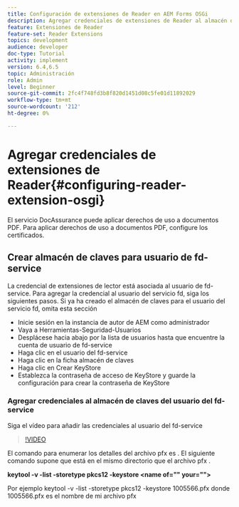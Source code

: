 ```yaml
---
title: Configuración de extensiones de Reader en AEM Forms OSGi
description: Agregar credenciales de extensiones de Reader al almacén de confianza en AEM Forms OSGi
feature: Extensiones de Reader
feature-set: Reader Extensions
topics: development
audience: developer
doc-type: Tutorial
activity: implement
version: 6.4,6.5
topic: Administración
role: Admin
level: Beginner
source-git-commit: 2fc4f748fd3b8f820d1451d08c5fe01d11892029
workflow-type: tm+mt
source-wordcount: '212'
ht-degree: 0%

---
```



# Agregar credenciales de extensiones de Reader{#configuring-reader-extension-osgi}

El servicio DocAssurance puede aplicar derechos de uso a documentos PDF. Para aplicar derechos de uso a documentos PDF, configure los certificados.

## Crear almacén de claves para usuario de fd-service

La credencial de extensiones de lector está asociada al usuario de fd-service. Para agregar la credencial al usuario del servicio fd, siga los siguientes pasos. Si ya ha creado el almacén de claves para el usuario del servicio fd, omita esta sección

* Inicie sesión en la instancia de autor de AEM como administrador
* Vaya a Herramientas-Seguridad-Usuarios
* Desplácese hacia abajo por la lista de usuarios hasta que encuentre la cuenta de usuario de fd-service
* Haga clic en el usuario del fd-service
* Haga clic en la ficha almacén de claves
* Haga clic en Crear KeyStore
* Establezca la contraseña de acceso de KeyStore y guarde la configuración para crear la contraseña de KeyStore

### Agregar credenciales al almacén de claves del usuario del fd-service

Siga el vídeo para añadir las credenciales al usuario del fd-service

>[!VIDEO](https://video.tv.adobe.com/v/335849?quality=9&learn=on)


El comando para enumerar los detalles del archivo pfx es . El siguiente comando supone que está en el mismo directorio que el archivo pfx .

**keytool -v -list -storetype pkcs12 -keystore  &lt;name of=&quot;&quot; your=&quot;&quot;>**

Por ejemplo keytool -v -list -storetype pkcs12 -keystore 1005566.pfx donde 1005566.pfx es el nombre de mi archivo pfx













